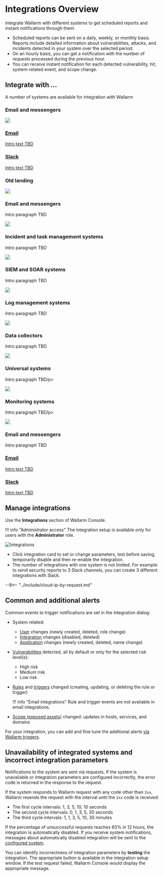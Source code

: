 [integration-pane-img]:         ../../../images/user-guides/settings/integrations/integration-panel.png

[email-notifications]:          ./email.md
[slack-notifications]:          ./slack.md
[telegram-notifications]:       ./telegram.md
[ms-teams-notifications]:       ./microsoft-teams.md
[opsgenie-notifications]:       ./opsgenie.md
[insightconnect-notifications]: ./insightconnect.md
[sentinel-notifications]:       ./azure-sentinel.md
[pagerduty-notifications]:      ./pagerduty.md
[jira-notifications]:           ./jira.md
[servicenow-notifications]:     ./servicenow.md
[splunk-notifications]:         ./splunk.md
[sumologic-notifications]:      ./sumologic.md
[datadog-notifications]:        ./datadog.md
[fluentd-notifications]:        ./fluentd.md
[logstash-notifications]:       ./logstash.md
[aws-s3-notifications]:         ./amazon-s3.md
[webhook-notifications]:        ./webhook.md
[account]:                      ../account.md

# Integrations Overview

Integrate Wallarm with different systems to get scheduled reports and instant notifications through them:

* Scheduled reports can be sent on a daily, weekly, or monthly basis. Reports include detailed information about vulnerabilities, attacks, and incidents detected in your system over the selected period.
* On an hourly basis, you can get a notification with the number of requests processed during the previous hour.
* You can receive instant notification for each detected vulnerability, hit, system-related event, and scope change.

## Integrate with ...

A number of systems are available for integration with Wallarm

<link rel="stylesheet" href="/supported-platforms.css?v=1" />

### Email and messengers

<div class="do-section">
    <div class="do-main">
        <a class="do-card" href="email">
            <img class="non-zoomable" src="../../../../images/platform-icons/aws.svg" />
            <h3>Email</h3>
            <p>Intro text TBD</p>
        </a>
        <a class="do-card" href="slack-notifications">
            <h3>Slack</h3>
            <p>Intro text TBD</p>
        </a>
    </div>
</div>

### Old landing

<div class="do-section">
    <div class="do-main">
        <div id="email-and-messengers" class="do-card">
            <img class="non-zoomable" src="../../images/platform-icons/aws.svg" />
            <h3>Email and messengers</h3>
            <p>Intro paragraph TBD</p>
        </div>
        <div id="incident-and-task-management-systems" class="do-card">
            <img class="non-zoomable" src="../../images/platform-icons/aws.svg" />
            <h3>Incident and task management systems</h3>
            <p>Intro paragraph TBD</p>
        </div>
        <div id="siem-and-SOAR-systems" class="do-card">
            <img class="non-zoomable" src="../../images/platform-icons/aws.svg" />
            <h3>SIEM and SOAR systems</h3>
            <p>Intro paragraph TBD</p>
        </div>
        <div id="log-management-systems" class="do-card">
            <img class="non-zoomable" src="../../images/platform-icons/aws.svg" />
            <h3>Log management systems</h3>
            <p>Intro paragraph TBD</p>
        </div>
        <div id="data-collectors" class="do-card">
            <img class="non-zoomable" src="../../images/platform-icons/aws.svg" />
            <h3>Data collectors</h3>
            <p>Intro paragraph TBD</p>
        </div>
        <div id="universal-systems" class="do-card">
            <img class="non-zoomable" src="../../images/platform-icons/aws.svg" />
            <h3>Universal systems</h3>
            <p>Intro paragraph TBD/p>
        </div>
        <div id="monitoring-systems" class="do-card">
            <img class="non-zoomable" src="../../images/platform-icons/aws.svg" />
            <h3>Monitoring systems</h3>
            <p>Intro paragraph TBD/p>
        </div>
    </div>
    <div class="do-nested" data-for="email-and-messengers">
        <div class="do-card">
            <img class="non-zoomable" src="../../images/platform-icons/aws.svg" />
            <h3>Email and messengers</h3>
            <p>Intro paragraph TBD</p>
        </div>
        <a class="do-card" href="../email/">
            <h3>Email</h3>
            <p>Intro text TBD</p>
        </a>
        <a class="do-card" href="slack-notifications">
            <h3>Slack</h3>
            <p>Intro text TBD</p>
        </a>
    </div>
</div>

## Manage integrations

Use the **Integrations** section of Wallarm Console.

!!! info "Administrator access"
    The integration setup is available only for users with the **Administrator** role.

![Integrations](../../../images/user-guides/settings/integrations/integration-panel.png)

* Click integration card to set or change parameters, test before saving, temporarily disable and then re-enable the integration.
* The number of integrations with one system is not limited. For example: to send security reports to 3 Slack channels, you can create 3 different integrations with Slack.

--8<-- "../include/cloud-ip-by-request.md"

## Common and additional alerts

Common events to trigger notifications are set in the integration dialog:

* System related:
    * [User](../../../user-guides/settings/users.md) changes (newly created, deleted, role change)
    * [Integration](integrations-intro.md) changes (disabled, deleted)
    * [Application](../../../user-guides/settings/applications.md) changes (newly created, deleted, name change)
* [Vulnerabilities](../../../glossary-en.md#vulnerability) detected, all by default or only for the selected risk level(s):
    * High risk
    * Medium risk
    * Low risk
* [Rules](../../../user-guides/rules/intro.md) and [triggers](../../../user-guides/triggers/triggers.md) changed (creating, updating, or deleting the rule or trigger)

    !!! info "Email integrations"
        Rule and trigger events are not available in email integrations.

* [Scope (exposed assets)](../../scanner.md) changed: updates in hosts, services, and domains

For your integration, you can add and fine tune the additional alerts [via Wallarm triggers](../../../user-guides/triggers/triggers.md).

## Unavailability of integrated systems and incorrect integration parameters

Notifications to the system are sent via requests. If the system is unavailable or integration parameters are configured incorrectly, the error code is returned in the response to the request.

If the system responds to Wallarm request with any code other than `2xx`, Wallarm resends the request with the interval until the `2xx` code is received:

* The first cycle intervals: 1, 3, 5, 10, 10 seconds
* The second cycle intervals: 0, 1, 3, 5, 30 seconds
* The third cycle intervals:  1, 1, 3, 5, 10, 30 minutes

If the percentage of unsuccessful requests reaches 60% in 12 hours, the integration is automatically disabled. If you receive system notifications, messages about automatically disabled integration will be sent to the [configured system](#integration-types).

You can identify incorrectness of integration parameters by **testing** the integration. The appropriate button is available in the integration setup window. If the test request failed, Wallarm Console would display the appropriate message.

<!-- ## Demo videos

<div class="video-wrapper">
  <iframe width="1280" height="720" src="https://www.youtube.com/embed/DVfoXYuBy-Y" frameborder="0" allow="accelerometer; autoplay; encrypted-media; gyroscope; picture-in-picture" allowfullscreen></iframe>
</div> -->

<script src="/supported-platforms.js?v=1"></script>
